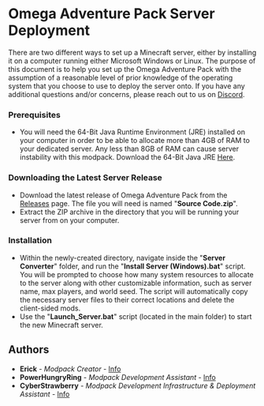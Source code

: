 # Omega Adventure Pack Server Deployment

There are two different ways to set up a Minecraft server, either by installing it on a computer running either Microsoft Windows or Linux. The purpose of this document is to help you set up the Omega Adventure Pack with the assumption of a reasonable level of prior knowledge of the operating system that you choose to use to deploy the server onto.  If you have any additional questions and/or concerns, please reach out to us on [Discord](https://www.google.com/url?q=https%3A%2F%2Fdiscord.gg%2FKmGguMz&sa=D&sntz=1&usg=AFQjCNHFXE7b1nuhdnnZnT3OCjdJ0uLmtw).

### Prerequisites
- You will need the 64-Bit Java Runtime Environment (JRE) installed on your computer in order to be able to allocate more than 4GB of RAM to your dedicated server.  Any less than 8GB of RAM can cause server instability with this modpack.  Download the 64-Bit Java JRE [Here](https://javadl.oracle.com/webapps/download/AutoDL?BundleId=240728_5b13a193868b4bf28bcb45c792fce896).
  

### Downloading the Latest Server Release
- Download the latest release of Omega Adventure Pack from the [Releases](https://github.com/cyberstrawberry101/Omega-Adventure-Pack/releases) page.  The file you will need is named "**Source Code.zip**".
- Extract the ZIP archive in the directory that you will be running your server from on your computer.  

### Installation
- Within the newly-created directory, navigate inside the "**Server Converter**" folder, and run the "**Install Server (Windows).bat**" script.
You will be prompted to choose how many system resources to allocate to the server along with other customizable information, such as server name, max players, and world seed.  The script will automatically copy the necessary server files to their correct locations and delete the client-sided mods.
- Use the "**Launch_Server.bat**" script (located in the main folder) to start the new Minecraft server.

## Authors

* **Erick** - *Modpack Creator* - [Info]()
* **PowerHungryRing** - *Modpack Development Assistant* - [Info]()
* **CyberStrawberry** - *Modpack Development Infrastructure & Deployment Assistant* - [Info]()

  








